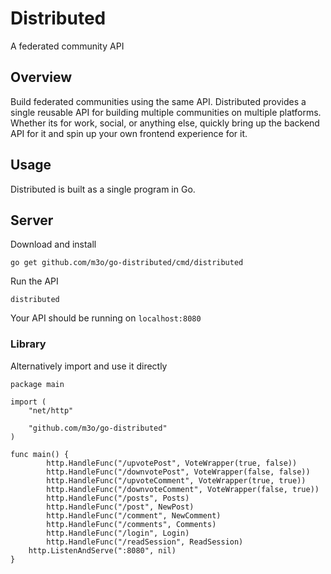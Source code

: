 # Distributed

A federated community API

## Overview

Build federated communities using the same API. Distributed provides a single reusable API for building multiple communities 
on multiple platforms. Whether its for work, social, or anything else, quickly bring up the backend API for it and spin up 
your own frontend experience for it.

## Usage

Distributed is built as a single program in Go.

## Server

Download and install

```
go get github.com/m3o/go-distributed/cmd/distributed
```

Run the API

```
distributed
```

Your API should be running on `localhost:8080`

### Library

Alternatively import and use it directly

```
package main

import (
	"net/http"

	"github.com/m3o/go-distributed"
)

func main() {
        http.HandleFunc("/upvotePost", VoteWrapper(true, false))
        http.HandleFunc("/downvotePost", VoteWrapper(false, false))
        http.HandleFunc("/upvoteComment", VoteWrapper(true, true))
        http.HandleFunc("/downvoteComment", VoteWrapper(false, true))
        http.HandleFunc("/posts", Posts)
        http.HandleFunc("/post", NewPost)
        http.HandleFunc("/comment", NewComment)
        http.HandleFunc("/comments", Comments)
        http.HandleFunc("/login", Login)
        http.HandleFunc("/readSession", ReadSession)
	http.ListenAndServe(":8080", nil)
}
```
